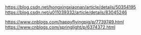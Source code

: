 https://blog.csdn.net/hongxingxiaonan/article/details/50354195
https://blog.csdn.net/u011039332/article/details/83045246


https://www.cnblogs.com/happyflyingpig/p/7739749.html
https://www.cnblogs.com/springlight/p/6374372.html

